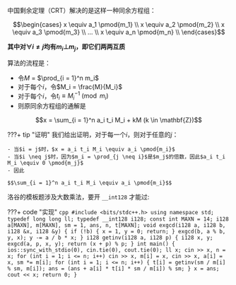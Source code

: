 中国剩余定理（CRT）解决的是这样一种同余方程组：

$$\begin{cases}
    x \equiv a_1 \pmod{m_1} \\
    x \equiv a_2 \pmod{m_2} \\
    x \equiv a_3 \pmod{m_3} \\
    ...  \\
    x \equiv a_n \pmod{m_n} \\
\end{cases}$$

**其中对$\forall i \neq j$均有$m_i \bot m_j$，即它们两两互质**

算法的流程是：

- 令$M$ = $\prod_{i = 1}^n m_i$
- 对于每个$i$，令$M_i = \frac{M}{M_i}$
- 对于每个$i$，令$t_i \equiv M_i^{-1} \pmod{m_i}$
- 则原同余方程组的通解是

$$x = \sum_{i = 1}^n a_i t_i M_i + kM (k \in \mathbf{Z})$$

???+ tip "证明"
    我们给出证明，对于每一个$i$，则对于任意的$j$：

    - 当$i = j$时，$x = a_i t_i M_i \equiv a_i \pmod{m_i}$
    - 当$i \neq j$时，因为$m_i = \prod_{j \neq i}$是$m_j$的倍数，因此$a_i t_i M_i \equiv 0 \pmod{m_j}$
    - 因此

    $$\sum_{i = 1}^n a_i t_i M_i \equiv a_i \pmod{m_i}$$

洛谷的模板题涉及大数乘法，要开 `__int128` 才能过:

???+ code "实现"
    ```cpp
    #include <bits/stdc++.h>
    using namespace std;
    typedef long long ll;
    typedef __int128 i128;
    const int MAXN = 14;
    i128 a[MAXN], m[MAXN], sm = 1, ans, n, t[MAXN];
    void exgcd(i128 a, i128 b, i128 &x, i128 &y)
    {
        if (!b)
        {
            x = 1, y = 0;
            return;
        }
        exgcd(b, a % b, y, x);
        y -= a / b * x;
    }
    i128 getinv(i128 a, i128 p)
    {
        i128 x, y;
        exgcd(a, p, x, y);
        return (x + p) % p;
    }
    int main()
    {
        ios::sync_with_stdio(0), cin.tie(0), cout.tie(0);
        ll x;
        cin >> x, n = x;
        for (int i = 1; i <= n; i++)
            cin >> x, m[i] = x, cin >> x, a[i] = x, sm *= m[i];
        for (int i = 1; i <= n; i++)
        {
            t[i] = getinv(sm / m[i] % sm, m[i]);
            ans = (ans + a[i] * t[i] * sm / m[i]) % sm;
        }
        x = ans;
        cout << x;
        return 0;
    }
    ```